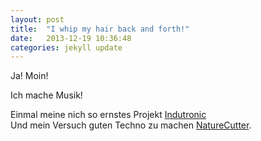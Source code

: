 ```yaml
---
layout: post
title:  "I whip my hair back and forth!"
date:   2013-12-19 10:36:48
categories: jekyll update
---
```


Ja! Moin!

Ich mache Musik!

Einmal meine nich so ernstes Projekt [Indutronic][Indu]<br/>
Und mein Versuch guten Techno zu machen [NatureCutter][NaCu].

[Indu]:    https://soundcloud.com/indutronic
[NaCu]:    https://soundcloud.com/naturecutter
